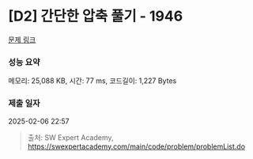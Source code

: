 # [D2] 간단한 압축 풀기 - 1946 

[문제 링크](https://swexpertacademy.com/main/code/problem/problemDetail.do?contestProbId=AV5PmkDKAOMDFAUq) 

### 성능 요약

메모리: 25,088 KB, 시간: 77 ms, 코드길이: 1,227 Bytes

### 제출 일자

2025-02-06 22:57



> 출처: SW Expert Academy, https://swexpertacademy.com/main/code/problem/problemList.do